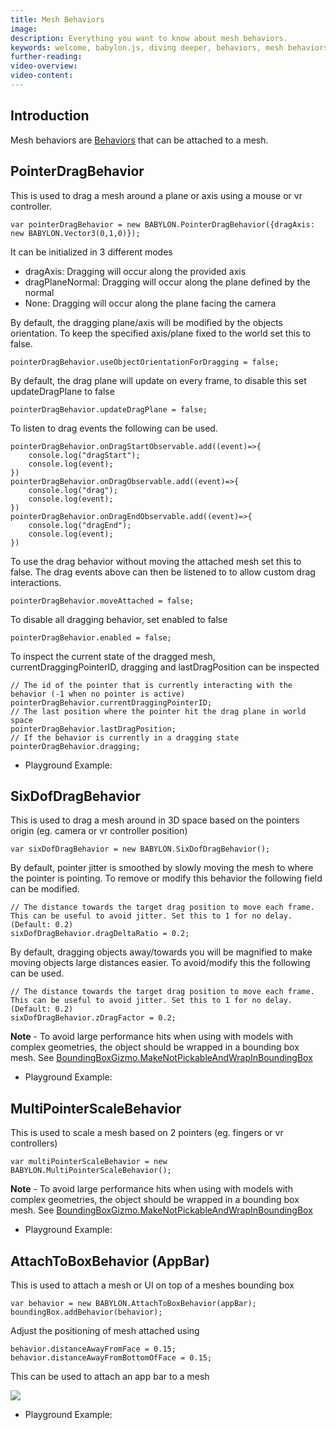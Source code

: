 ```yaml
---
title: Mesh Behaviors
image: 
description: Everything you want to know about mesh behaviors.
keywords: welcome, babylon.js, diving deeper, behaviors, mesh behaviors
further-reading:
video-overview:
video-content:
---
```


## Introduction
Mesh behaviors are [Behaviors](/divingDeeper/behaviors) that can be attached to a mesh.

## PointerDragBehavior
This is used to drag a mesh around a plane or axis using a mouse or vr controller.
```
var pointerDragBehavior = new BABYLON.PointerDragBehavior({dragAxis: new BABYLON.Vector3(0,1,0)});
```
It can be initialized in 3 different modes
 - dragAxis: Dragging will occur along the provided axis
 - dragPlaneNormal: Dragging will occur along the plane defined by the normal
 - None: Dragging will occur along the plane facing the camera

By default, the dragging plane/axis will be modified by the objects orientation. To keep the specified axis/plane fixed to the world set this to false.
```
pointerDragBehavior.useObjectOrientationForDragging = false;
```
By default, the drag plane will update on every frame, to disable this set updateDragPlane to false
```
pointerDragBehavior.updateDragPlane = false;
```
To listen to drag events the following can be used.
```
pointerDragBehavior.onDragStartObservable.add((event)=>{
    console.log("dragStart");
    console.log(event);
})
pointerDragBehavior.onDragObservable.add((event)=>{
    console.log("drag");
    console.log(event);
})
pointerDragBehavior.onDragEndObservable.add((event)=>{
    console.log("dragEnd");
    console.log(event);
})
```
To use the drag behavior without moving the attached mesh set this to false. The drag events above can then be listened to to allow custom drag interactions.
```
pointerDragBehavior.moveAttached = false;
```
To disable all dragging behavior, set enabled to false
```
pointerDragBehavior.enabled = false;
```
To inspect the current state of the dragged mesh, currentDraggingPointerID, dragging and lastDragPosition can be inspected
```
// The id of the pointer that is currently interacting with the behavior (-1 when no pointer is active)
pointerDragBehavior.currentDraggingPointerID;
// The last position where the pointer hit the drag plane in world space
pointerDragBehavior.lastDragPosition;
// If the behavior is currently in a dragging state
pointerDragBehavior.dragging;
```

* Playground Example: <Playground id="#YEZPVT" title="Drag Along an Axis" description="A simple example of the pointerDragBehavior." image="/img/playgroundsAndNMEs/divingDeeperMeshBehaviors1.jpg"/>

## SixDofDragBehavior
This is used to drag a mesh around in 3D space based on the pointers origin (eg. camera or vr controller position)
```
var sixDofDragBehavior = new BABYLON.SixDofDragBehavior();
```
By default, pointer jitter is smoothed by slowly moving the mesh to where the pointer is pointing. To remove or modify this behavior the following field can be modified.
```
// The distance towards the target drag position to move each frame. This can be useful to avoid jitter. Set this to 1 for no delay. (Default: 0.2)
sixDofDragBehavior.dragDeltaRatio = 0.2;
```
By default, dragging objects away/towards you will be magnified to make moving objects large distances easier. To avoid/modify this the following can be used.
```
// The distance towards the target drag position to move each frame. This can be useful to avoid jitter. Set this to 1 for no delay. (Default: 0.2)
sixDofDragBehavior.zDragFactor = 0.2;
```
**Note** - To avoid large performance hits when using with models with complex geometries, the object should be wrapped in a bounding box mesh. See [BoundingBoxGizmo.MakeNotPickableAndWrapInBoundingBox](/divingDeeper/mesh/gizmo)
* Playground Example: <Playground id="#5G9MC5" title="Six Directions Example" description="A simple example of SixDofDragBehavior." image="/img/playgroundsAndNMEs/divingDeeperMeshBehaviors2.jpg"/>

## MultiPointerScaleBehavior
This is used to scale a mesh based on 2 pointers (eg. fingers or vr controllers)
```
var multiPointerScaleBehavior = new BABYLON.MultiPointerScaleBehavior();
```
**Note** - To avoid large performance hits when using with models with complex geometries, the object should be wrapped in a bounding box mesh. See [BoundingBoxGizmo.MakeNotPickableAndWrapInBoundingBox](/divingDeeper/mesh/gizmo)
* Playground Example: <Playground id="#5G9MC5" title="MultiPointerScaleBehavior Example" description="A simple example of SixDofDragBehavior." image="/img/playgroundsAndNMEs/divingDeeperMeshBehaviors2.jpg"/>

## AttachToBoxBehavior (AppBar)
This is used to attach a mesh or UI on top of a meshes bounding box
```
var behavior = new BABYLON.AttachToBoxBehavior(appBar);
boundingBox.addBehavior(behavior);
```

Adjust the positioning of mesh attached using
```
behavior.distanceAwayFromFace = 0.15;
behavior.distanceAwayFromBottomOfFace = 0.15;
```

This can be used to attach an app bar to a mesh

![](/img/how_to/gui/appBar.png)

* Playground Example: <Playground id="#X6MQ1L" title="AttachToBoxBehavior Example" description="A simple example of AttachToBoxBehavior." image="/img/playgroundsAndNMEs/divingDeeperMeshBehaviors2.jpg"/>
